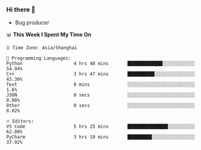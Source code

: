 ### Hi there 👋
* Bug producer
<!--START_SECTION:waka-->
📊 **This Week I Spent My Time On** 

```text
⌚︎ Time Zone: Asia/Shanghai

💬 Programming Languages: 
Python                   4 hrs 48 mins       █████████████░░░░░░░░░░░░   54.94% 
C++                      3 hrs 47 mins       ██████████░░░░░░░░░░░░░░░   43.36% 
Text                     8 mins              ░░░░░░░░░░░░░░░░░░░░░░░░░   1.6% 
JSON                     0 secs              ░░░░░░░░░░░░░░░░░░░░░░░░░   0.08% 
Other                    0 secs              ░░░░░░░░░░░░░░░░░░░░░░░░░   0.02%

🔥 Editors: 
VS Code                  5 hrs 25 mins       ███████████████░░░░░░░░░░   62.08% 
PyCharm                  3 hrs 19 mins       █████████░░░░░░░░░░░░░░░░   37.92%

```


<!--END_SECTION:waka-->
